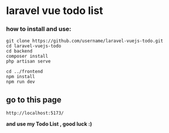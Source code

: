 # laravel vue todo list
### how to install and use:
```
git clone https://github.com/username/laravel-vuejs-todo.git
cd laravel-vuejs-todo
cd backend
composer install
php artisan serve

cd ../frontend
npm install
npm run dev
```
## go to this page
```
http://localhost:5173/
```
**and use my Todo List , good luck :)**
